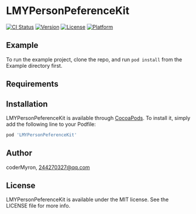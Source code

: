 # LMYPersonPeferenceKit

[![CI Status](https://img.shields.io/travis/coderMyron/LMYPersonPeferenceKit.svg?style=flat)](https://travis-ci.org/coderMyron/LMYPersonPeferenceKit)
[![Version](https://img.shields.io/cocoapods/v/LMYPersonPeferenceKit.svg?style=flat)](https://cocoapods.org/pods/LMYPersonPeferenceKit)
[![License](https://img.shields.io/cocoapods/l/LMYPersonPeferenceKit.svg?style=flat)](https://cocoapods.org/pods/LMYPersonPeferenceKit)
[![Platform](https://img.shields.io/cocoapods/p/LMYPersonPeferenceKit.svg?style=flat)](https://cocoapods.org/pods/LMYPersonPeferenceKit)

## Example

To run the example project, clone the repo, and run `pod install` from the Example directory first.

## Requirements

## Installation

LMYPersonPeferenceKit is available through [CocoaPods](https://cocoapods.org). To install
it, simply add the following line to your Podfile:

```ruby
pod 'LMYPersonPeferenceKit'
```

## Author

coderMyron, 244270327@qq.com

## License

LMYPersonPeferenceKit is available under the MIT license. See the LICENSE file for more info.
